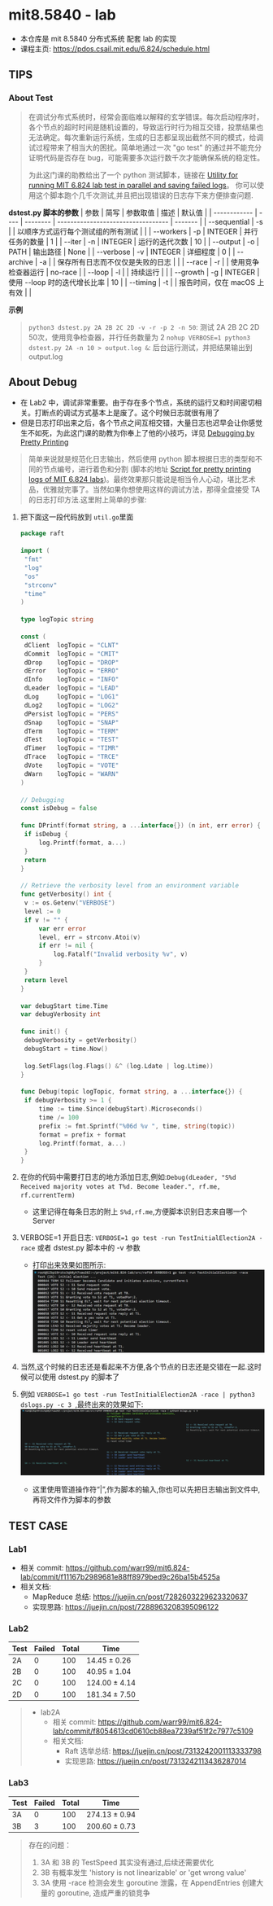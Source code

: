 # mit8.5840 - lab
* 本仓库是 mit 8.5840 分布式系统 配套 lab 的实现
* 课程主页: https://pdos.csail.mit.edu/6.824/schedule.html
  
## TIPS
### About Test

> 在调试分布式系统时，经常会面临难以解释的玄学错误。每次启动程序时，各个节点的超时时间是随机设置的，导致运行时行为相互交错，投票结果也无法确定。每次重新运行系统，生成的日志都呈现出截然不同的模式，给调试过程带来了相当大的困扰。简单地通过一次 "go test" 的通过并不能充分证明代码是否存在 bug，可能需要多次运行数千次才能确保系统的稳定性。
>
> 为此这门课的助教给出了一个 python 测试脚本，链接在 [Utility for running MIT 6.824 lab test in parallel and saving failed logs](https://gist.github.com/JJGO/0d73540ef7cc2f066cb535156b7cbdab)。
> 你可以使用这个脚本跑个几千次测试,并且把出现错误的日志存下来方便排查问题.

**dstest.py 脚本的参数**
| 参数         | 简写 | 参数取值 | 描述                               | 默认值  |
| ------------ | ---- | -------- | ---------------------------------- | ------- |
| --sequential | -s   |          | 以顺序方式运行每个测试组的所有测试 |         |
| --workers    | -p   | INTEGER  | 并行任务的数量                     | 1       |
| --iter       | -n   | INTEGER  | 运行的迭代次数                     | 10      |
| --output     | -o   | PATH     | 输出路径                           | None    |
| --verbose    | -v   | INTEGER  | 详细程度                           | 0       |
| --archive    | -a   |          | 保存所有日志而不仅仅是失败的日志   |         |
| --race       | -r   |          | 使用竞争检查器运行                 | no-race |
| --loop       | -l   |          | 持续运行                           |         |
| --growth     | -g   | INTEGER  | 使用 --loop 时的迭代增长比率       | 10      |
| --timing     | -t   |          | 报告时间，仅在 macOS 上有效        |         |

 **示例**
> `python3 dstest.py 2A 2B 2C 2D -v -r -p 2 -n 50`: 测试 2A 2B 2C 2D 50次，使用竞争检查器，并行任务数量为 2
> `nohup VERBOSE=1 python3 dstest.py 2A -n 10 > output.log &`: 后台运行测试，并把结果输出到output.log

## About Debug

* 在 Lab2 中，调试非常重要。由于存在多个节点，系统的运行又和时间密切相关。打断点的调试方式基本上是废了。这个时候日志就很有用了
* 但是日志打印出来之后，各个节点之间互相交错，大量日志也迟早会让你感觉生不如死，为此这门课的助教为你奉上了他的小技巧，详见 [Debugging by Pretty Printing](https://blog.josejg.com/debugging-pretty/)

> 简单来说就是规范化日志输出，然后使用 python 脚本根据日志的类型和不同的节点编号，进行着色和分割 (脚本的地址 [Script for pretty printing logs of MIT 6.824 labs](https://gist.github.com/JJGO/e64c0e8aedb5d464b5f79d3b12197338))。最终效果那只能说是相当令人心动，堪比艺术品，优雅就完事了。当然如果你想使用这样的调试方法，那得全盘接受 TA 的日志打印方法.这里附上简单的步骤:

1. 把下面这一段代码放到 `util.go`里面

   ```go
   package raft
   
   import (
   	"fmt"
   	"log"
   	"os"
   	"strconv"
   	"time"
   )
   
   type logTopic string
   
   const (
   	dClient  logTopic = "CLNT"
   	dCommit  logTopic = "CMIT"
   	dDrop    logTopic = "DROP"
   	dError   logTopic = "ERRO"
   	dInfo    logTopic = "INFO"
   	dLeader  logTopic = "LEAD"
   	dLog     logTopic = "LOG1"
   	dLog2    logTopic = "LOG2"
   	dPersist logTopic = "PERS"
   	dSnap    logTopic = "SNAP"
   	dTerm    logTopic = "TERM"
   	dTest    logTopic = "TEST"
   	dTimer   logTopic = "TIMR"
   	dTrace   logTopic = "TRCE"
   	dVote    logTopic = "VOTE"
   	dWarn    logTopic = "WARN"
   )
   
   // Debugging
   const isDebug = false
   
   func DPrintf(format string, a ...interface{}) (n int, err error) {
   	if isDebug {
   		log.Printf(format, a...)
   	}
   	return
   }
   
   // Retrieve the verbosity level from an environment variable
   func getVerbosity() int {
   	v := os.Getenv("VERBOSE")
   	level := 0
   	if v != "" {
   		var err error
   		level, err = strconv.Atoi(v)
   		if err != nil {
   			log.Fatalf("Invalid verbosity %v", v)
   		}
   	}
   	return level
   }
   
   var debugStart time.Time
   var debugVerbosity int
   
   func init() {
   	debugVerbosity = getVerbosity()
   	debugStart = time.Now()
   
   	log.SetFlags(log.Flags() &^ (log.Ldate | log.Ltime))
   }
   
   func Debug(topic logTopic, format string, a ...interface{}) {
   	if debugVerbosity >= 1 {
   		time := time.Since(debugStart).Microseconds()
   		time /= 100
   		prefix := fmt.Sprintf("%06d %v ", time, string(topic))
   		format = prefix + format
   		log.Printf(format, a...)
   	}
   }
   ```

2. 在你的代码中需要打日志的地方添加日志,例如:`Debug(dLeader, "S%d Received majority votes at T%d. Become leader.", rf.me, rf.currentTerm)`

   * 这里记得在每条日志的附上 `S%d,rf.me`,方便脚本识别日志来自哪一个 Server

3. VERBOSE=1 开启日志: `VERBOSE=1 go test -run TestInitialElection2A -race` 或者 dstest.py 脚本中的 -v 参数

   * 打印出来效果如图所示:
     ![normal_log](./image/normal_log.png)

4. 当然,这个时候的日志还是看起来不方便,各个节点的日志还是交错在一起.这时候可以使用 dstest.py 的脚本了

5. 例如 `VERBOSE=1 go test -run TestInitialElection2A -race | python3 dslogs.py -c 3 `,最终出来的效果如下:
   ![dslog](./image/dslog.png)
   * 这里使用管道操作符“|”,作为脚本的输入,你也可以先把日志输出到文件中,再将文件作为脚本的参数

## TEST CASE

### Lab1

* 相关 commit: https://github.com/warr99/mit6.824-lab/commit/f11167b2989681e88ff8979bed9c26ba15b4525a
* 相关文档:
	* MapReduce 总结: https://juejin.cn/post/7282603229623320637
	* 实现思路: https://juejin.cn/post/7288963208395096122

### Lab2
|Test |Failed | Total |          Time|
| ---- | ---- | ---- | ---|
| 2A   |      0 |   100 |  14.45 ± 0.26 |
| 2B   |      0 |   100 |  40.95 ± 1.04 |
| 2C   |      0 |   100 | 124.00 ± 4.14 |
| 2D   |      0 |   100 | 181.34 ± 7.50 |

> * lab2A
>   * 相关 commit: https://github.com/warr99/mit6.824-lab/commit/f8054613cd0610cb88ea7239af51f2c7977c5109
>   * 相关文档:
>     * Raft 选举总结: https://juejin.cn/post/7313242001113333798
>     * 实现思路: https://juejin.cn/post/7313242113436287014

### Lab3
|Test |Failed | Total |          Time|
| ---- | ---- | ---- | ---|
| 3A   |      0 |   100 |  274.13 ± 0.94 |
| 3B   |      3 |   100 |  200.60 ± 0.73 |

> 存在的问题：
> 1. 3A 和 3B 的 TestSpeed 其实没有通过,后续还需要优化
> 2. 3B 有概率发生 'history is not linearizable' or 'get wrong value'
> 3. 3A 使用 -race 检测会发生 goroutine 泄露，在 AppendEntries 创建大量的 goroutine, 造成严重的锁竞争